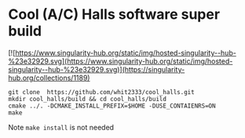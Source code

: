 Cool (A/C) Halls software super build
=====================================

[![https://www.singularity-hub.org/static/img/hosted-singularity--hub-%23e32929.svg](https://www.singularity-hub.org/static/img/hosted-singularity--hub-%23e32929.svg)](https://singularity-hub.org/collections/1189)


```
git clone  https://github.com/whit2333/cool_halls.git
mkdir cool_halls/build && cd cool_halls/build
cmake ../. -DCMAKE_INSTALL_PREFIX=$HOME -DUSE_CONTAIENRS=ON
make
```
Note `make install` is not needed



